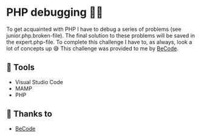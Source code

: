 # PHP debugging :bug::hammer:
To get acquainted with PHP I have to debug a series of problems (see junior.php.broken-file). The final solution to these problems will be saved in the expert.php-file. To complete this challenge I have to, as always, look a lot of concepts up :sweat_smile:
This challenge was provided to me by [BeCode](https://github.com/becodeorg).

## :wrench: Tools
- Visual Studio Code
- MAMP
- PHP

## :pray: Thanks to
- [BeCode](https://github.com/becodeorg)

